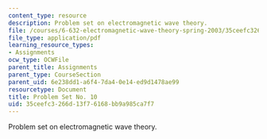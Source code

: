 ```yaml
---
content_type: resource
description: Problem set on electromagnetic wave theory.
file: /courses/6-632-electromagnetic-wave-theory-spring-2003/35ceefc3266d13f76168bb9a985ca7f7_ps10.pdf
file_type: application/pdf
learning_resource_types:
- Assignments
ocw_type: OCWFile
parent_title: Assignments
parent_type: CourseSection
parent_uid: 6e238dd1-a6f4-7da4-0e14-ed9d1478ae99
resourcetype: Document
title: Problem Set No. 10
uid: 35ceefc3-266d-13f7-6168-bb9a985ca7f7
---
```

Problem set on electromagnetic wave theory.


